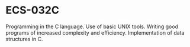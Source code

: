 # ECS-032C
Programming in the C language. Use of basic UNIX tools. Writing good programs of increased complexity and efficiency. Implementation of data structures in C.

